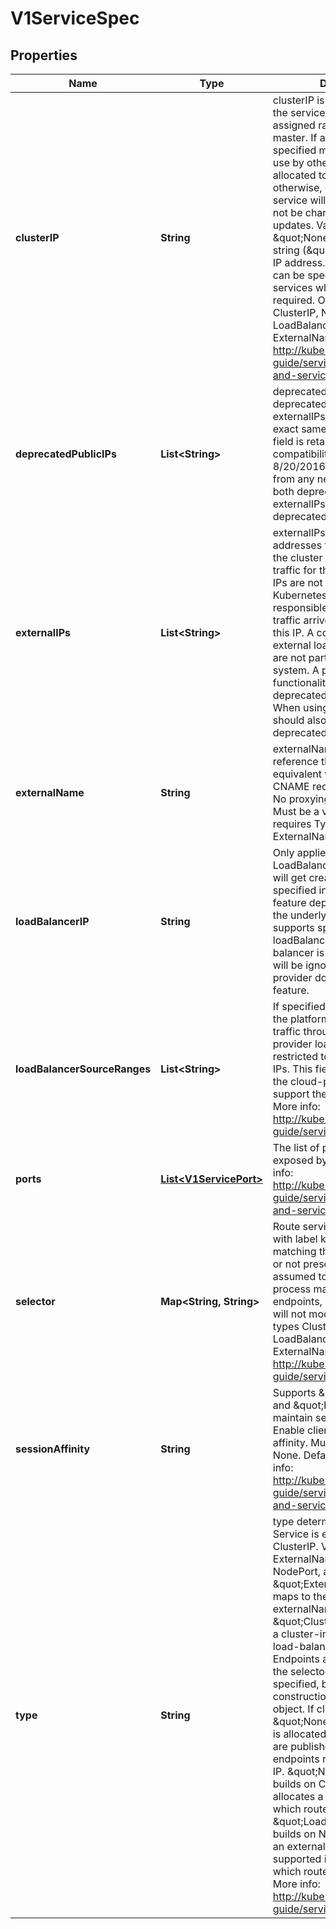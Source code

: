 
# V1ServiceSpec

## Properties
Name | Type | Description | Notes
------------ | ------------- | ------------- | -------------
**clusterIP** | **String** | clusterIP is the IP address of the service and is usually assigned randomly by the master. If an address is specified manually and is not in use by others, it will be allocated to the service; otherwise, creation of the service will fail. This field can not be changed through updates. Valid values are \&quot;None\&quot;, empty string (\&quot;\&quot;), or a valid IP address. \&quot;None\&quot; can be specified for headless services when proxying is not required. Only applies to types ClusterIP, NodePort, and LoadBalancer. Ignored if type is ExternalName. More info: http://kubernetes.io/docs/user-guide/services#virtual-ips-and-service-proxies |  [optional]
**deprecatedPublicIPs** | **List&lt;String&gt;** | deprecatedPublicIPs is deprecated and replaced by the externalIPs field with almost the exact same semantics.  This field is retained in the v1 API for compatibility until at least 8/20/2016.  It will be removed from any new API revisions.  If both deprecatedPublicIPs *and* externalIPs are set, deprecatedPublicIPs is used. |  [optional]
**externalIPs** | **List&lt;String&gt;** | externalIPs is a list of IP addresses for which nodes in the cluster will also accept traffic for this service.  These IPs are not managed by Kubernetes.  The user is responsible for ensuring that traffic arrives at a node with this IP.  A common example is external load-balancers that are not part of the Kubernetes system.  A previous form of this functionality exists as the deprecatedPublicIPs field.  When using this field, callers should also clear the deprecatedPublicIPs field. |  [optional]
**externalName** | **String** | externalName is the external reference that kubedns or equivalent will return as a CNAME record for this service. No proxying will be involved. Must be a valid DNS name and requires Type to be ExternalName. |  [optional]
**loadBalancerIP** | **String** | Only applies to Service Type: LoadBalancer LoadBalancer will get created with the IP specified in this field. This feature depends on whether the underlying cloud-provider supports specifying the loadBalancerIP when a load balancer is created. This field will be ignored if the cloud-provider does not support the feature. |  [optional]
**loadBalancerSourceRanges** | **List&lt;String&gt;** | If specified and supported by the platform, this will restrict traffic through the cloud-provider load-balancer will be restricted to the specified client IPs. This field will be ignored if the cloud-provider does not support the feature.\&quot; More info: http://kubernetes.io/docs/user-guide/services-firewalls |  [optional]
**ports** | [**List&lt;V1ServicePort&gt;**](V1ServicePort.md) | The list of ports that are exposed by this service. More info: http://kubernetes.io/docs/user-guide/services#virtual-ips-and-service-proxies | 
**selector** | **Map&lt;String, String&gt;** | Route service traffic to pods with label keys and values matching this selector. If empty or not present, the service is assumed to have an external process managing its endpoints, which Kubernetes will not modify. Only applies to types ClusterIP, NodePort, and LoadBalancer. Ignored if type is ExternalName. More info: http://kubernetes.io/docs/user-guide/services#overview |  [optional]
**sessionAffinity** | **String** | Supports \&quot;ClientIP\&quot; and \&quot;None\&quot;. Used to maintain session affinity. Enable client IP based session affinity. Must be ClientIP or None. Defaults to None. More info: http://kubernetes.io/docs/user-guide/services#virtual-ips-and-service-proxies |  [optional]
**type** | **String** | type determines how the Service is exposed. Defaults to ClusterIP. Valid options are ExternalName, ClusterIP, NodePort, and LoadBalancer. \&quot;ExternalName\&quot; maps to the specified externalName. \&quot;ClusterIP\&quot; allocates a cluster-internal IP address for load-balancing to endpoints. Endpoints are determined by the selector or if that is not specified, by manual construction of an Endpoints object. If clusterIP is \&quot;None\&quot;, no virtual IP is allocated and the endpoints are published as a set of endpoints rather than a stable IP. \&quot;NodePort\&quot; builds on ClusterIP and allocates a port on every node which routes to the clusterIP. \&quot;LoadBalancer\&quot; builds on NodePort and creates an external load-balancer (if supported in the current cloud) which routes to the clusterIP. More info: http://kubernetes.io/docs/user-guide/services#overview |  [optional]



